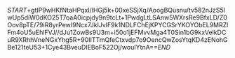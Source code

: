 $START$+gtIP9wHKfNtaHPqxI/IHGj5k+00xeSSjXq/AoogBQusnu/tv582nJzS5lwUp5diW0dKO25T7oaA0icpjdy9n9tcLt+1PwdgLtLSAnw5WXrsRe9BfxLD/Z0Oov8pTE/79iR8yrPewI9Ncx7JklJvIF9k1NDLFChEjKPYCGSrYKOYObEL9MRZlFm4oU5uEhlFVJ//dJu1ZowBs9U3m+i50o1jEFMvvMga4T0Sin1bG9kxVelkDCuR9XRhhVneNGxYhg5R+90IITTmQfeCtxvdp7o9OencQwZosYtqKD4zENohGBe121teU53+1Cye43BveuDIEBoF522Oj/wouIYtnA==$END$